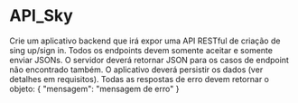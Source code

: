# API_Sky
Crie um aplicativo backend que irá expor uma API RESTful de criação de sing up/sign in. Todos os endpoints devem somente aceitar e somente enviar JSONs. O servidor deverá retornar JSON para os casos de endpoint não encontrado também. O aplicativo deverá persistir os dados (ver detalhes em requisitos). Todas as respostas de erro devem retornar o objeto: { "mensagem": "mensagem de erro" }
